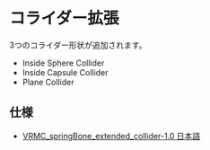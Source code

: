 # コライダー拡張

3つのコライダー形状が追加されます。

- Inside Sphere Collider
- Inside Capsule Collider
- Plane Collider

## 仕様

- [VRMC_springBone_extended_collider-1.0 日本語](https://github.com/vrm-c/vrm-specification/blob/master/specification/VRMC_springBone_extended_collider-1.0/README.ja.md)
